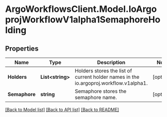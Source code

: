 # ArgoWorkflowsClient.Model.IoArgoprojWorkflowV1alpha1SemaphoreHolding

## Properties

Name | Type | Description | Notes
------------ | ------------- | ------------- | -------------
**Holders** | **List&lt;string&gt;** | Holders stores the list of current holder names in the io.argoproj.workflow.v1alpha1. | [optional] 
**Semaphore** | **string** | Semaphore stores the semaphore name. | [optional] 

[[Back to Model list]](../README.md#documentation-for-models) [[Back to API list]](../README.md#documentation-for-api-endpoints) [[Back to README]](../README.md)

